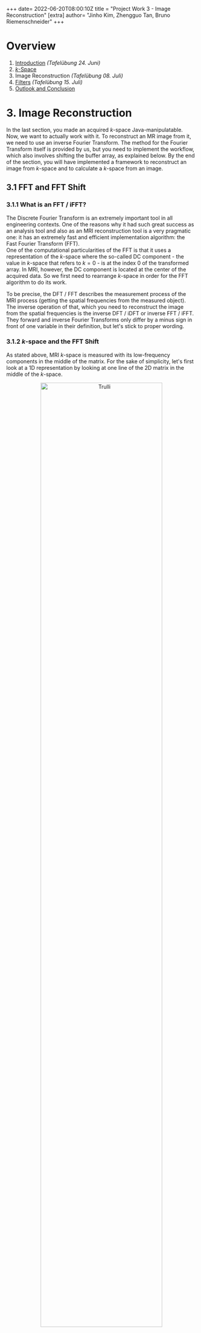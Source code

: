 +++
date= 2022-06-20T08:00:10Z
title = "Project Work 3 - Image Reconstruction"
[extra]
author= "Jinho Kim, Zhengguo Tan, Bruno Riemenschneider"
+++

# Overview

1) [Introduction](../introduction) *(Tafelübung 24. Juni)*
2) [*k*-Space](../kspace)
3) Image Reconstruction *(Tafelübung 08. Juli)*
4) [Filters](../filters) *(Tafelübung 15. Juli)*
5) [Outlook and Conclusion](../conclusion)

# 3. Image Reconstruction

In the last section, you made an acquired $k$-space Java-manipulatable. Now, we want to actually work with it. To reconstruct an MR image from it, we need to use an inverse Fourier Transform. The method for the Fourier Transform itself is provided by us, but you need to implement the workflow, which also involves shifting the buffer array, as explained below. By the end of the section, you will have implemented a framework to reconstruct an image from $k$-space and to calculate a $k$-space from an image.

## 3.1 FFT and FFT Shift

### 3.1.1 What is an FFT / iFFT?

The Discrete Fourier Transform is an extremely important tool in all engineering contexts. One of the reasons why it had such
great success as an analysis tool and also as an MRI reconstruction tool is a very pragmatic one: it has an extremely fast and efficient
implementation algorithm: the Fast Fourier Transform (FFT).\
One of the computational particularities of the FFT is that it uses a representation of the $k$-space where the so-called
DC component - the value in $k$-space that refers to $k=0$ - is at the index 0 of the transformed array. In MRI, however,
the DC component is located at the center of the acquired data. So we first need to rearrange $k$-space in order for the FFT
algorithm to do its work.

To be precise, the DFT / FFT describes the measurement process of the MRI process (getting the spatial frequencies from the measured object).
The inverse operation of that, which you need to reconstruct the image from the spatial frequencies is the inverse DFT / iDFT
or inverse FFT / iFFT. They forward and inverse Fourier Transforms only differ by a minus sign in front of one variable in their 
definition, but let's stick to proper wording.


### 3.1.2 $k$-space and the FFT Shift

As stated above, MRI $k$-space is measured with its low-frequency components in the middle of the matrix.
For the sake of simplicity, let's first look at a 1D representation by looking at one line of the 2D matrix
in the middle of the $k$-space.

<p align="center">
  <img src="../fig32-kspace_redline.png" alt="Trulli" align="center" style="width:80%">  
</p>
<p align="center">
  <img src="../fig32-kspace_traj.jpg" alt="Trulli" align="center" style="width:100%">  
</p>
<p align="center">
  <b>Figure 3.1.</b> A magnitude image of <i>k</i>-space (top) in logarithmic scale, and the signal intensity along the
red-line direction (bottom).
</p>

Figure 3.1 shows signal intensities concentrate in the middle of the spectrum - around the DC component -
as given by the nature of the MRI acquisition. From an implementation point of view, however,
the DC component should be shifted to the first index before applying an iFFT. Let's not go too deep into Fourier transform
theory or the specifics of the FFT algorithm here. Just keep in mind, (i)FFT wants the DC component at index 0, MRI measures
the DC component at index $N/2$.

The so-called *FFT shift* is a construct that is often used (not only in MRI). It simply shifts samples from one half of
the spectrum to the other half. Figure 3.2 shows an example of the 1D FFT shift. A full spectrum lies in an index range of $[0, N-1]$, where $N$ represents the vector length.
Samples in a range of $[0, N/2-1]$ are then shifted to the other half spectrum of $[N/2, N-1]$ and vice versa.


<p align="center">
  <img src="../fig31-fftshift1d.jpg" alt="Trulli" align="center" style="width:90%">  
</p>
<p align="center">
  <b>Figure 3.2.</b> A graphical representation of the <i>FFT shift</i>.  
</p>



## 3.2 Apply FFT Shift to the 1D Case

To get a better understanding of the FFT shift, you will start in 1D and implement a new class ```ComplexSignal```.

```java
package project;

import mt.Signal;
import java.util.Objects;

public class ComplexSignal {
    protected mt.Signal real;    //Image object to store real part
    protected mt.Signal imag;    //Image object to store imaginary part
    protected String name;      //Name of the image
}
```

Create constructors and getters. Remember: class objects, ```real```, ```imag```, and ```name```,
must be set in the constructor. Use the usual constructors for ```ComplexSignal```, as shown below. 
(Side note: since the FFT only works for signal lengths of 2 to the power of $n \in \mathbb{N}$, 
our implementation restricts to those cases. This applies to the 2D case as well.)

```java
public ComplexSignal(int length, String name)
public ComplexSignal(float[] signalReal, float[] signalImag, String name)

public float[] getReal() // get the buffer of the real
public float[] getImag() // get the buffer of the imag
public String getName()
public int getSize()
```
Generate a sawtooth-like wave (remember exercise 1), composed of five sine waves with different frequencies in a ```generateSine()``` method.
Frequencies for five sine waves are 

$[\text{numWaves}, 2 \cdot \text{numWaves}, \cdots, 5 \cdot \text{numWaves}]$,

and the number of samples is equal to the size of the ```ComplexSignal```. 
Set the real part of the ```ComplexSignal``` as the constructed signal and the imaginary parts to zero. 
You can use ```setAtIndex()``` to assign corresponding values to the real and imaginary parts.


```java
public void generateSine(int numWaves)
```

You can plot your sinusoid wave using the given method ```DisplayUtils.showArray()```. In this case, the signal length is 256.

<p align="center">
  <img src="../fig33-sine_real.jpg" alt="Trulli" align="center" style="width:100%">  
</p>
<p align="center">
  <img src="../fig33-sine_imag.jpg" alt="Trulli" align="center" style="width:100%">  
</p>
<p align="center">
  <b>Figure 3.3.</b> The real (top) and imaginary (bottom) parts of the sinusoidal  wave are composed of five different sine waves. 
</p>

To show the magnitude of the signal, you need to implement ```calculateMagnitude()``` and ```getMagnitude()``` for displaying with ```DisplayUtils.showArray()```. You can use ```atIndex()``` and ```setAtIndex()``` for ```calculateMagnitude()```.

```java
private Signal calculateMagnitude()
public float[] getMagnitude()
```

<p align="center">
  <img src="../fig34-sine_magnitude.jpg" alt="Trulli" style="width:100%" align="center">
</p>
<p align="center">
  <b>Figure 3.4.</b> The magnitude of the summed-sinusoids signal.
</p>

Now, apply an FFT to the signal using the given method ```FFT1D()``` from ```ProjectHelpers.java``` and plot the magnitude signal. The methods are commented out
to avoid conflicts when running the program prior to this point. Remove the comment symbols for the methods related to ```ComplexSignal()``` in ```ProjectHelpers.java```: ```FFT1D()```, ```toComplex()```, ```fromComplex()```, and ```fft()```.

<p align="center">
  <img src="../fig35-FFT.jpg" alt="Trulli" style="width:100%" align="center">
</p>
<p align="center">
  <b>Figure 3.5.</b> The magnitude of the FFT of the signal. Since the complex sinusoid signal is composed of five different sine waves, there are five peaks at the low-frequency part.
</p>


Once you have created the FFT result, it is time to implement the FFT shift.  
If you shift the FFT signal to the right by one sample, the rightmost signal shifts to the leftmost index: it's a cyclical shift.
Take your time to understand this, referring to Figure 3.2. If you shift by $N/2$,
the left and right half of the signal are swapped with each other. In other words, you can implement the ```fftShift1d()```
method using a ```swap()``` method, which only swaps the left and right half of the array.
You will need to use ```setAtIndex()``` and ```AtIndex()```.
Additionally, as signals are complex numbers, you must consider both the real and imaginary parts.

```java
public void fftShift1d()
private Signal swap(Signal input)
```

You can plot the FFT shift result and play around, shifting the signal back and forth using
```fftShift1d()``` multiple times.

<p align="center">
  <img src="../fig36-FFTshift.jpg" alt="Trulli" style="width:100%" align="center">
</p>
<p align="center">
  <img src="../fig36-FFTshift2.jpg" alt="Trulli" style="width:100%" align="center">
</p>
<p align="center">
  <b>Figure 3.6.</b> Shown is the result of an FFT shift applied out once (top) and twice (bottom) to the FFT result. The figure at the bottom shows the same as Figure 3.5, meaning that if the FFT shift is applied twice, the signal comes back to the original position (this is valid for even length signals). This property is important when you reconstruct <i>k</i>-space. Moreover, the y-axes represent the magnitude of the FFT-shifted S and S' for plots above and below, respectively, where S and S' stand for FFT(s) and FFTshift(FFT(s)). 
</p>

## 3.3 Expand FFT shift to 2D in ComplexImage

Expanding the concept of the FFT shift from the 1D case to the 2D case is not so complicated. It is the result
of doing an FFT shift along the first dimension and then the second.

<p align="center">
  <img src="../fig37-fftshift2d.jpg" alt="Trulli" style="width:80%" align="center">
</p>
<p align="center">
  <b>Figure 3.7.</b> Graphical example of the 2D <i>FFT shift</i>. One quadrant is swapped with another quadrant in the diagonal direction. This is due to the fact of swapping one sample along the x and y directions.
</p>

You need to consider that swapping one sample is carried out along both $x$- and $y$-directions in the 2D case, meaning that one quadrant is swapped with another in the diagonal direction. We move the working ```java``` script to the ```ComplexImage.java```. You will add new methods called ```fftShift()``` and ```swapQuadrants()```

 ```java
public void fftShift()
private Image swapQuadrants(Image input)
```

In ```fftShift()```, use ```swapQuadrants()``` to swap samples and ```setBuffer()```,
which is a member method of the ```Image``` class, to set swapped samples to the buffer. Always consider that you are
dealing with complex numbers, using both ```real``` and ```imag```.
You can expand your implementation in the 1D case to the 2D case with ```swapQuadrants()```.

Display the result of your 2D FFT shift.

 <p style="text-align: center;">
<table><tr>
<td> <img src="../fig38-kspace.jpg" alt="fig38-kspace.jpg"  style="width: 256;"/> </td>
<td> <img src="../fig38-kspace_fftshift.jpg" alt="fig38-kspace_fftshift.jpg" style="width: 256;"/> </td>
</tr></table>
 <p>

<p align="center">
  <b>Figure 3.8.</b> <i>k</i>-spaces before (left) and after (right) applying the FFT shift.
Low-frequency components are shifted to the edge after the shift,
and vice versa. To match <i>k</i>-space size to an integer-power of 2 for the FFT,
one dimension needed to be zero-padded, and such shows black strips.
</p>

## 3.4 Reconstruct MR image
Now, we are ready to reconstruct an MR image. The overview of the MR reconstruction process is depicted in Figure 3.9.
One key point here is that after applying an FFT shift to the $k$-space or the image once,
you have to apply the FFT shift one more time after applying the (i)FFT to bring it back to its original signal.
Play around with (i)FFTs and the shifts and you will see.


```InverseFFT2D()``` and ```FFT2D()``` methods are provided in ```ProjectHelpers.java```.


<p align="center">
  <img src="../fig39-recon_flow.jpg" alt="Trulli" style="width:100%" align="center">
</p>
<p align="center">
  <b>Figure 3.9.</b> An overview of the MR reconstruction process.
</p>

Reconstruct the MR image from the measured $k$-space data.
Show image magnitude, image phase, image real part, and image imaginary part as  below.

<p style="text-align: center;">
<table><tr>
<td> <img src="../fig310-img_mag.jpg" alt="fig310-img_mag.jpg"  style="width: 256;"/> </td>
<td> <img src="../fig310-img_phase.jpg" alt="fig310-img_phase.jpg" style="width: 256;"/> </td>
</tr>
<tr>
<td> <img src="../fig310-img_real.jpg" alt="fig310-img_real.jpg"  style="width: 256;"/> </td>
<td> <img src="../fig310-img_imag.jpg" alt="fig310-img_imag.jpg" style="width: 256;"/> </td>
</tr>
</table>
 <p>
<p align="center">
  <b>Figure 3.10.</b> Reconstructed images. Image titles are presented at the left top corner of the each figure.
</p>

Then, let's check if a forward FFT works fine with the reconstructed image. The original $k$-space should be reproduced from the FFT on the reconstructed image.

 <p style="text-align: center;">
<table><tr>
<td> <img src="../fig311-kspace_reprod_mag.jpg" alt="fig311-kspace_reprod_mag.jpg"  style="width: 256;"/> </td>
<td> <img src="../fig311-kspace_reprod_phase.jpg" alt="fig311-kspace_reprod_phase.jpg" style="width: 256;"/> </td>
</tr></table>
 <p>
<p align="center">
  <b>Figure 3.11.</b> Reproduced <i>k</i>-space from the reconstructed image. The reproduced <i>k</i>-space shows as the same as the original <i>k</i>-space.
</p>

In your Project report, you should:

* Explain why an FFT shift needs to be carried out on $k$-space before and after the iFFT is applied.
What is the purpose of the FFT shift? Where are low-frequency components located in $k$-space?
What happens if you only apply the FFT shift before, but not after performing the iFFT on the $k$-space?
(explain this with figures)
* Interpret the reconstruction results. Which image do radiologists view and diagnose among images of
magnitude, phase, real part, and imaginary part?
Can $k$-space be reproduced from the reconstructed image like the original $k$-space?
If so, what is the procedure for that? Please explain the reasons why or why not.

[Next task: Filters](../filters)
